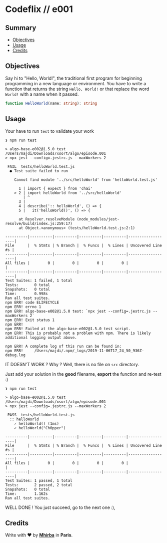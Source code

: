 # Codeflix // e001

## <a name='TOC'>Summary</a>

- [Objectives](#objectives)
- [Usage](#usage)
- [Credits](#credits)

## <a name='objectives'>Objectives</a>

Say hi to "Hello, World!", the traditional first program for beginning programming in a new language or environment.
You have to write a function that returns the string `Hello, World!` or that replace the word `World!` with a name when it passed.

```typescript
function HelloWorld(name: string): string
```

## <a name='usage'>Usage</a>

Your have to run `test` to validate your work

```console
❯ npm run test

> algo-base-e002@1.5.0 test /Users/majdi/Downloads/xsort/algo/episode.001
> npx jest --config=.jestrc.js --maxWorkers 2

 FAIL  tests/helloWorld.test.js
  ● Test suite failed to run

    Cannot find module '../src/helloWorld' from 'helloWorld.test.js'

      1 | import { expect } from 'chai'
    > 2 | import helloWorld from '../src/helloWorld'
        | ^
      3 |
      4 | describe(':: helloWorld', () => {
      5 |   it('helloWorld()', () => {

      at Resolver.resolveModule (node_modules/jest-resolve/build/index.js:259:17)
      at Object.<anonymous> (tests/helloWorld.test.js:2:1)

----------|----------|----------|----------|----------|-------------------|
File      |  % Stmts | % Branch |  % Funcs |  % Lines | Uncovered Line #s |
----------|----------|----------|----------|----------|-------------------|
All files |        0 |        0 |        0 |        0 |                   |
----------|----------|----------|----------|----------|-------------------|
Test Suites: 1 failed, 1 total
Tests:       0 total
Snapshots:   0 total
Time:        0.998s
Ran all test suites.
npm ERR! code ELIFECYCLE
npm ERR! errno 1
npm ERR! algo-base-e002@1.5.0 test: `npx jest --config=.jestrc.js --maxWorkers 2`
npm ERR! Exit status 1
npm ERR!
npm ERR! Failed at the algo-base-e002@1.5.0 test script.
npm ERR! This is probably not a problem with npm. There is likely additional logging output above.

npm ERR! A complete log of this run can be found in:
npm ERR!     /Users/majdi/.npm/_logs/2019-11-06T17_24_50_936Z-debug.log
```

IT DOESN'T WORK ? Why ? Well, there is no file on `src` directory.

Just add your solution in the **good** filename, **export** the function and re-test :)

```console
❯ npm run test

> algo-base-e002@1.5.0 test /Users/majdi/Downloads/xsort/algo/episode.001
> npx jest --config=.jestrc.js --maxWorkers 2

 PASS  tests/helloWorld.test.js
  :: helloWorld
    ✓ helloWorld() (1ms)
    ✓ helloWorld("Ch0pper")

----------|----------|----------|----------|----------|-------------------|
File      |  % Stmts | % Branch |  % Funcs |  % Lines | Uncovered Line #s |
----------|----------|----------|----------|----------|-------------------|
All files |        0 |        0 |        0 |        0 |                   |
----------|----------|----------|----------|----------|-------------------|
Test Suites: 1 passed, 1 total
Tests:       2 passed, 2 total
Snapshots:   0 total
Time:        1.162s
Ran all test suites.
```

WELL DONE ! You just succeed, go to the next one :),

## <a name='credits'>Credits</a>

Write with :heart: by [**Mhirba**](http://mhirba.com) in **Paris**.
